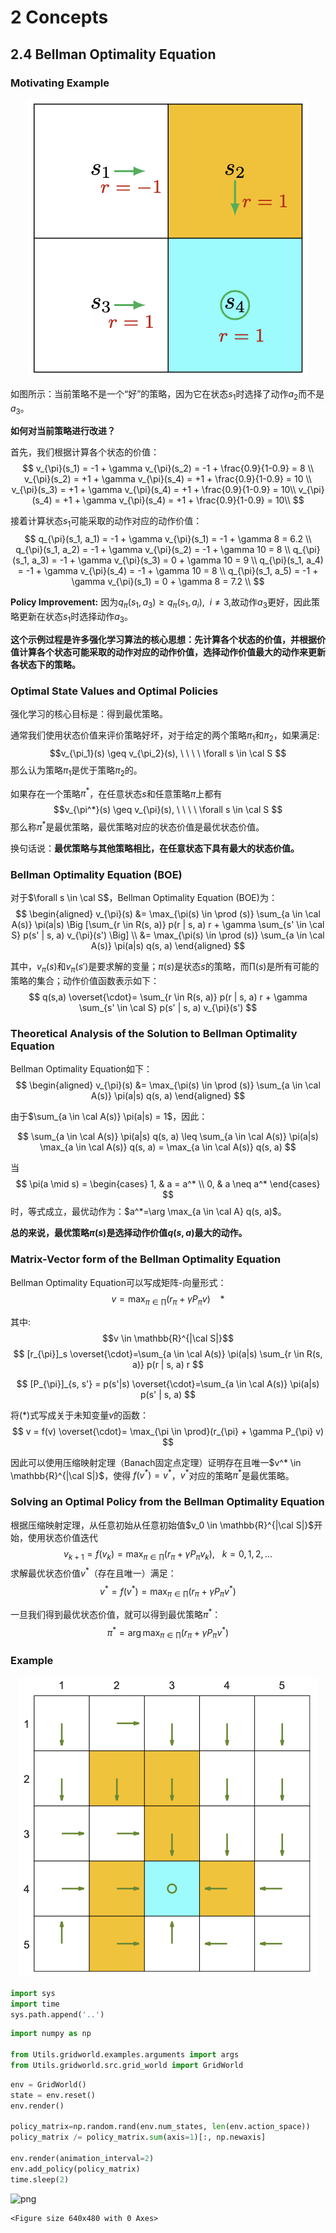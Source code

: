 # 2 Concepts

## 2.4 Bellman Optimality Equation

### Motivating Example
<center>
<img src="../Images/demonstrating-policy-improvement.png" alt="An Example for Demonstrating Policy Improvement">
</center>

如图所示：当前策略不是一个“好”的策略，因为它在状态$s_1$时选择了动作$a_2$而不是$a_3$。

**如何对当前策略进行改进？**

首先，我们根据计算各个状态的价值：
$$
v_{\pi}(s_1) = -1 + \gamma v_{\pi}(s_2) = -1 + \frac{0.9}{1-0.9} = 8 \\
v_{\pi}(s_2) = +1 + \gamma v_{\pi}(s_4) = +1 + \frac{0.9}{1-0.9} = 10 \\
v_{\pi}(s_3) = +1 + \gamma v_{\pi}(s_4) = +1 + \frac{0.9}{1-0.9} = 10\\
v_{\pi}(s_4) = +1 + \gamma v_{\pi}(s_4) = +1 + \frac{0.9}{1-0.9} = 10\\
$$

接着计算状态$s_1$可能采取的动作对应的动作价值：
$$
q_{\pi}(s_1, a_1) = -1 + \gamma v_{\pi}(s_1) = -1 + \gamma 8 = 6.2 \\
q_{\pi}(s_1, a_2) = -1 + \gamma v_{\pi}(s_2) = -1 + \gamma 10 = 8 \\
q_{\pi}(s_1, a_3) = -1 + \gamma v_{\pi}(s_3) = 0 + \gamma 10 = 9 \\
q_{\pi}(s_1, a_4) = -1 + \gamma v_{\pi}(s_4) = -1 + \gamma 10 = 8 \\
q_{\pi}(s_1, a_5) = -1 + \gamma v_{\pi}(s_1) = 0 + \gamma 8 = 7.2 \\
$$

**Policy Improvement:** 因为$q_{\pi}(s_1, a_3) \geq q_{\pi}(s_1, a_i), \ \ i \neq 3$,故动作$a_3$更好，因此策略更新在状态$s_1$时选择动作$a_3$。

**这个示例过程是许多强化学习算法的核心思想：先计算各个状态的价值，并根据价值计算各个状态可能采取的动作对应的动作价值，选择动作价值最大的动作来更新各状态下的策略。**

### Optimal State Values and Optimal Policies
强化学习的核心目标是：得到最优策略。

通常我们使用状态价值来评价策略好坏，对于给定的两个策略$\pi_1$和$\pi_2$，如果满足:
$$v_{\pi_1}(s) \geq v_{\pi_2}(s), \ \ \ \ \forall s \in \cal S $$
那么认为策略$\pi_1$是优于策略$\pi_2$的。

如果存在一个策略$\pi^*$，在任意状态$s$和任意策略$\pi$上都有
$$v_{\pi^*}(s) \geq v_{\pi}(s), \ \ \ \ \forall s \in \cal S $$
那么称$\pi^*$是最优策略，最优策略对应的状态价值是最优状态价值。

换句话说：**最优策略与其他策略相比，在任意状态下具有最大的状态价值。**

### Bellman Optimality Equation (BOE)
对于$\forall s \in \cal S$，Bellman Optimality Equation (BOE)为：
$$
\begin{aligned}
v_{\pi}(s) &= \max_{\pi(s) \in \prod (s)} \sum_{a \in \cal A(s)} \pi(a|s) \Big [\sum_{r \in R(s, a)} p(r | s, a) r + \gamma \sum_{s' \in \cal S} p(s' | s, a) v_{\pi}(s') \Big] \\
&= \max_{\pi(s) \in \prod (s)} \sum_{a \in \cal A(s)} \pi(a|s) q(s, a)
\end{aligned}
$$

其中，$v_{\pi}(s)$和$v_{\pi}(s')$是要求解的变量；$\pi(s)$是状态$s$的策略，而$\prod (s)$是所有可能的策略的集合；动作价值函数表示如下：
$$
q(s,a) \overset{\cdot}= \sum_{r \in R(s, a)} p(r | s, a) r + \gamma \sum_{s' \in \cal S} p(s' | s, a) v_{\pi}(s')
$$

### Theoretical Analysis of the Solution to Bellman Optimality Equation
Bellman Optimality Equation如下：
$$
\begin{aligned}
v_{\pi}(s) &= \max_{\pi(s) \in \prod (s)} \sum_{a \in \cal A(s)} \pi(a|s) q(s, a)
\end{aligned}
$$

由于$\sum_{a \in \cal A(s)} \pi(a|s) = 1$，因此：

$$
\sum_{a \in \cal A(s)} \pi(a|s) q(s, a) \leq \sum_{a \in \cal A(s)} \pi(a|s) \max_{a \in \cal A(s)} q(s, a) = \max_{a \in \cal A(s)} q(s, a)
$$

当
$$
\pi(a \mid s) = 
\begin{cases} 
1, & a = a^* \\
0, & a \neq a^* 
\end{cases}
$$
时，等式成立，最优动作为：$a^*=\arg \max_{a \in \cal A} q(s, a)$。


**总的来说，最优策略$\pi(s)$是选择动作价值$q(s,a)$最大的动作。**

### Matrix-Vector form of the Bellman Optimality Equation
Bellman Optimality Equation可以写成矩阵-向量形式：
$$
v = \max_{\pi \in \prod}(r_{\pi} + \gamma P_{\pi} v) \ \ \ \ *
$$

其中:
$$v \in \mathbb{R}^{|\cal S|}$$
$$
[r_{\pi}]_s \overset{\cdot}=\sum_{a \in \cal A(s)} \pi(a|s) \sum_{r \in R(s, a)} p(r | s, a) r
$$

$$
[P_{\pi}]_{s, s'} = p(s'|s) \overset{\cdot}=\sum_{a \in \cal A(s)} \pi(a|s) p(s' | s, a)
$$

将(*)式写成关于未知变量$v$的函数：
$$
v = f(v) \overset{\cdot}= \max_{\pi \in \prod}(r_{\pi} + \gamma P_{\pi} v)
$$

因此可以使用压缩映射定理（Banach固定点定理）证明存在且唯一$v^*  \in \mathbb{R}^{|\cal S|}$，使得 $f(v^*) = v^*$，$v^*$对应的策略$\pi^*$是最优策略。

### Solving an Optimal Policy from the Bellman Optimality Equation
根据压缩映射定理，从任意初始从任意初始值$v_0 \in \mathbb{R}^{|\cal S|}$开始，使用状态价值迭代
$$
v_{k+1} = f(v_k) = \max_{\pi \in \prod}(r_{\pi} + \gamma P_{\pi} v_k), \ \ \ k=0,1,2,...
$$
求解最优状态价值$v^*$（存在且唯一）满足：
$$
v^* = f(v^*) = \max_{\pi \in \prod}(r_{\pi} + \gamma P_{\pi} v^*)
$$

一旦我们得到最优状态价值，就可以得到最优策略$\pi^*$：
$$
\pi^* = \arg \max_{\pi \in \prod}(r_{\pi} + \gamma P_{\pi} v^*)
$$

### Example

<center>
<img src="../Images/factors-that-infuence-optimal-policies.png" alt="Factors that Infuence Optimal Policies">
</center>


```python
import sys
import time
sys.path.append('..')
```


```python
import numpy as np

from Utils.gridworld.examples.arguments import args
from Utils.gridworld.src.grid_world import GridWorld
```


```python
env = GridWorld()
state = env.reset()
env.render()

policy_matrix=np.random.rand(env.num_states, len(env.action_space))
policy_matrix /= policy_matrix.sum(axis=1)[:, np.newaxis]

env.render(animation_interval=2)
env.add_policy(policy_matrix)
time.sleep(2)
```


    
![png](output_12_0.png)
    



    <Figure size 640x480 with 0 Axes>

